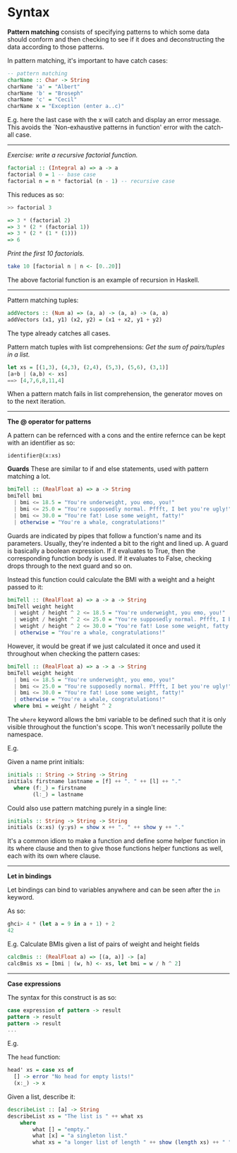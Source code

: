# Syntax

**Pattern matching** consists of specifying
patterns to which some data should conform and then checking to see if
it does and deconstructing the data according to those patterns.

In pattern matching, it's important to have catch cases:

```hs
-- pattern matching
charName :: Char -> String
charName 'a' = "Albert"
charName 'b' = "Broseph"
charName 'c' = "Cecil"
charName x = "Exception (enter a..c)"
```

E.g. here the last case with the x will catch and display an error message.
This avoids the `Non-exhaustive patterns in function' error with the catch-all case.

---
*Exercise: write a recursive factorial function.*
```hs
factorial :: (Integral a) => a -> a
factorial 0 = 1 -- base case
factorial n = n * factorial (n - 1) -- recursive case
```

This reduces as so:

```hs
>> factorial 3

=> 3 * (factorial 2)
=> 3 * (2 * (factorial 1))
=> 3 * (2 * (1 * (1)))
=> 6
```

*Print the first 10 factorials.*
```hs
take 10 [factorial n | n <- [0..20]]
```

The above factorial function is an example of recursion in Haskell.

---

Pattern matching tuples:

```hs
addVectors :: (Num a) => (a, a) -> (a, a) -> (a, a)
addVectors (x1, y1) (x2, y2) = (x1 + x2, y1 + y2)
```

The type already catches all cases.

Pattern match tuples with list comprehensions:
*Get the sum of pairs/tuples in a list.*
```hs
let xs = [(1,3), (4,3), (2,4), (5,3), (5,6), (3,1)]
[a+b | (a,b) <- xs]
==> [4,7,6,8,11,4]
```

When a pattern match fails in list comprehension, the generator moves on to the next iteration.

---

**The @ operator for patterns**

A pattern can be refernced with a cons and the entire refernce can be kept with an identifier as so:

`identifier@(x:xs)`


**Guards**
These are similar to if and else statements, used with pattern matching a lot.

```hs
bmiTell :: (RealFloat a) => a -> String
bmiTell bmi
  | bmi <= 18.5 = "You're underweight, you emo, you!"
  | bmi <= 25.0 = "You're supposedly normal. Pffft, I bet you're ugly!"
  | bmi <= 30.0 = "You're fat! Lose some weight, fatty!"
  | otherwise = "You're a whale, congratulations!"

```

Guards are indicated by pipes that follow a function's name and its parameters. Usually, they're indented a bit to the right and lined up. A guard is basically a boolean expression. If it evaluates to True, then the corresponding function body is used. If it evaluates to False, checking drops
through to the next guard and so on.

Instead this function could calculate the BMI with a weight and a height passed to it:

```hs
bmiTell :: (RealFloat a) => a -> a -> String
bmiTell weight height
  | weight / height ^ 2 <= 18.5 = "You're underweight, you emo, you!"
  | weight / height ^ 2 <= 25.0 = "You're supposedly normal. Pffft, I bet you're ugly!"
  | weight / height ^ 2 <= 30.0 = "You're fat! Lose some weight, fatty!"
  | otherwise = "You're a whale, congratulations!"
```

However, it would be great if we just calculated it once and used it throughout when checking the pattern cases:

```hs
bmiTell :: (RealFloat a) => a -> a -> String
bmiTell weight height
  | bmi <= 18.5 = "You're underweight, you emo, you!"
  | bmi <= 25.0 = "You're supposedly normal. Pffft, I bet you're ugly!"
  | bmi <= 30.0 = "You're fat! Lose some weight, fatty!"
  | otherwise = "You're a whale, congratulations!"
  where bmi = weight / height ^ 2

```

The `where` keyword allows the bmi variable to be defined such that it is only visible throughout the function's scope. This won't necessarily pollute the namespace.

E.g.

Given a name print initials:

```hs
initials :: String -> String -> String
initials firstname lastname = [f] ++ ". " ++ [l] ++ "."
  where (f:_) = firstname
        (l:_) = lastname

```

Could also use pattern matching purely in a single line:

```hs
initials :: String -> String -> String
initials (x:xs) (y:ys) = show x ++ ". " ++ show y ++ "."
```

It's a common idiom to make a function and define some helper function in its where clause and then to give those functions helper functions as well, each with its own where clause.

---

**Let in bindings**

Let bindings can bind to variables anywhere and can be seen after the `in` keyword.

As so:

```hs
ghci> 4 * (let a = 9 in a + 1) + 2
42
```
E.g.
Calculate BMIs given a list of pairs of weight and height fields

```hs
calcBmis :: (RealFloat a) => [(a, a)] -> [a]
calcBmis xs = [bmi | (w, h) <- xs, let bmi = w / h ^ 2]

```

---

**Case expressions**

The syntax for this construct is as so:

```hs
case expression of pattern -> result
pattern -> result
pattern -> result
...
```

E.g.

The `head` function:

```hs
head' xs = case xs of
  [] -> error "No head for empty lists!"
  (x:_) -> x
```

Given a list, describe it:

```hs
describeList :: [a] -> String
describeList xs = "The list is " ++ what xs
    where
        what [] = "empty."
        what [x] = "a singleton list."
        what xs = "a longer list of length " ++ show (length xs) ++ " "
```






